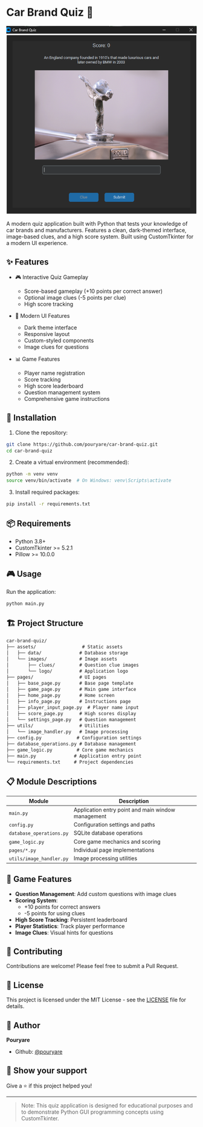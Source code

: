 # Car Brand Quiz 🚗

![Screenshot](screenshot.png)

A modern quiz application built with Python that tests your knowledge of car brands and manufacturers. Features a clean, dark-themed interface, image-based clues, and a high score system. Built using CustomTkinter for a modern UI experience.

## ✨ Features

- 🎮 Interactive Quiz Gameplay
  - Score-based gameplay (+10 points per correct answer)
  - Optional image clues (-5 points per clue)
  - High score tracking

- 🎨 Modern UI Features
  - Dark theme interface
  - Responsive layout
  - Custom-styled components
  - Image clues for questions

- 📊 Game Features
  - Player name registration
  - Score tracking
  - High score leaderboard
  - Question management system
  - Comprehensive game instructions

## 🚀 Installation

1. Clone the repository:
```bash
git clone https://github.com/pouryare/car-brand-quiz.git
cd car-brand-quiz
```

2. Create a virtual environment (recommended):
```bash
python -m venv venv
source venv/bin/activate  # On Windows: venv\Scripts\activate
```

3. Install required packages:
```bash
pip install -r requirements.txt
```

## 📦 Requirements

- Python 3.8+
- CustomTkinter >= 5.2.1
- Pillow >= 10.0.0

## 🎮 Usage

Run the application:
```bash
python main.py
```

## 🏗️ Project Structure

```
car-brand-quiz/
├── assets/                 # Static assets
│   ├── data/              # Database storage
│   └── images/            # Image assets
│       ├── clues/         # Question clue images
│       └── logo/          # Application logo
├── pages/                 # UI pages
│   ├── base_page.py       # Base page template
│   ├── game_page.py       # Main game interface
│   ├── home_page.py       # Home screen
│   ├── info_page.py       # Instructions page
│   ├── player_input_page.py  # Player name input
│   ├── score_page.py      # High scores display
│   └── settings_page.py   # Question management
├── utils/                 # Utilities
│   └── image_handler.py   # Image processing
├── config.py             # Configuration settings
├── database_operations.py # Database management
├── game_logic.py         # Core game mechanics
├── main.py              # Application entry point
└── requirements.txt     # Project dependencies
```

## 📋 Module Descriptions

| Module | Description |
|--------|-------------|
| `main.py` | Application entry point and main window management |
| `config.py` | Configuration settings and paths |
| `database_operations.py` | SQLite database operations |
| `game_logic.py` | Core game mechanics and scoring |
| `pages/*.py` | Individual page implementations |
| `utils/image_handler.py` | Image processing utilities |

## 🎯 Game Features

- **Question Management**: Add custom questions with image clues
- **Scoring System**: 
  - +10 points for correct answers
  - -5 points for using clues
- **High Score Tracking**: Persistent leaderboard
- **Player Statistics**: Track player performance
- **Image Clues**: Visual hints for questions

## 🤝 Contributing

Contributions are welcome! Please feel free to submit a Pull Request.

## 📝 License

This project is licensed under the MIT License - see the [LICENSE](LICENSE) file for details.

## 👤 Author

**Pouryare**
* Github: [@pouryare](https://github.com/pouryare)

## 🌟 Show your support

Give a ⭐️ if this project helped you!

---

> Note: This quiz application is designed for educational purposes and to demonstrate Python GUI programming concepts using CustomTkinter.

